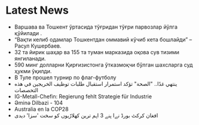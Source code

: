 # Latest News
-  Варшава ва Тошкент ўртасида тўғридан тўғри парвозлар йўлга қўйилади .
-  “Вақти келиб одамлар Тошкентдан оммавий кўчиб кета бошлайди” – Расул Кушербаев.
-  32 та йирик шаҳар ва 155 та туман марказида оқова сув тизими янгиланади.
-  590 минг долларни Қирғизистонга ўтказмоқчи бўлган шахсларга суд ҳукми ўқилди.
-  В Туле прошел турнир по флаг-футболу
-  ينتهي غدًا.. "الصحة" تؤكد استمرار استقبال طلبات توظيف الخريجين في هذه التخصصات
-  IG-Metall-Chefin: Regierung fehlt Strategie für Industrie
-  Əminə Dilbazi - 104
-  Australia en la COP28
-  افغان کرکٹ بورڈ نےا پنے 3 اہم ترین کھلاڑیوں کو سخت 'سزا' دیدی
